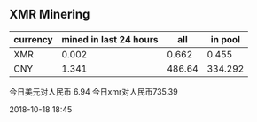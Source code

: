 ## XMR Minering

|currency|mined in last 24 hours|all|in pool|
|---|---|---|---|
|XMR|0.002|0.662|0.455|
|CNY|1.341|486.64|334.292|

今日美元对人民币 6.94	今日xmr对人民币735.39


2018-10-18 18:45